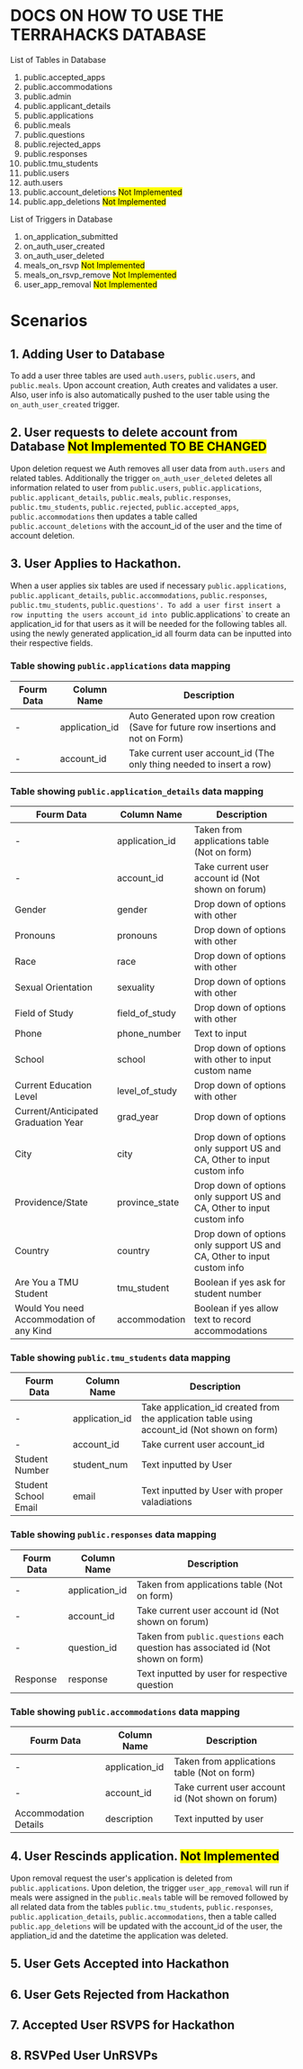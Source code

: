 # DOCS ON HOW TO USE THE TERRAHACKS DATABASE

List of Tables in Database
1. public.accepted_apps
2. public.accommodations
3. public.admin
4. public.applicant_details
5. public.applications
6. public.meals
7. public.questions
8. public.rejected_apps
9. public.responses
10. public.tmu_students
11. public.users
12. auth.users
13. public.account_deletions <mark>Not Implemented </mark>
14. public.app_deletions <mark>Not Implemented </mark>

List of Triggers in Database
1. on_application_submitted
2. on_auth_user_created
3. on_auth_user_deleted
4. meals_on_rsvp <mark>Not Implemented </mark>
5. meals_on_rsvp_remove <mark>Not Implemented </mark>
6. user_app_removal <mark>Not Implemented </mark> 


# Scenarios

## 1. Adding User to Database
  To add a user three tables are used `auth.users`, `public.users`, and `public.meals`. Upon account creation, Auth creates and validates a user. Also, user info is also automatically pushed to the user table using the `on_auth_user_created` trigger.

## 2. User requests to delete account from Database <mark>Not Implemented </mark> <mark>TO BE CHANGED </mark>
Upon deletion request we Auth removes all user data from `auth.users` and related tables. Additionally the trigger `on_auth_user_deleted` deletes all information related to user from `public.users`, `public.applications`, `public.applicant_details`, `public.meals`, `public.responses`, `public.tmu_students`, `public.rejected`, `public.accepted_apps`, `public.accommodations` then updates a table called `public.account_deletions` with the account_id of the user and the time of account deletion.

## 3. User Applies to Hackathon.
  When a user applies six tables are used if necessary `public.applications`, `public.applicant_details`, `public.accommodations`, `public.responses`, `public.tmu_students`, `public.questions'. To add a user first insert a row inputting the users account_id into `public.applications` to create an application_id for that users as it will be needed for the following tables all. using the newly generated application_id all fourm data can be inputted into their respective fields.

### Table showing `public.applications` data mapping
| Fourm Data | Column Name | Description |
| ----------- | ----------- | ----------- |
| - | application_id | Auto Generated upon row creation (Save for future row insertions and not on Form)
| - | account_id | Take current user account_id (The only thing needed to insert a row) 


### Table showing `public.application_details` data mapping
| Fourm Data | Column Name | Description |
| ----------- | ----------- | ----------- |
| - | application_id | Taken from applications table (Not on form) 
| - |  account_id | Take current user account id (Not shown on forum)
| Gender | gender | Drop down of options with other
| Pronouns | pronouns | Drop down of options with other
| Race | race | Drop down of options with other
| Sexual Orientation | sexuality | Drop down of options with other
| Field of Study | field_of_study | Drop down of options with other
| Phone | phone_number | Text to input
| School | school | Drop down of options with other to input custom name
| Current Education Level | level_of_study | Drop down of options with other
| Current/Anticipated Graduation Year| grad_year | Drop down of options
| City | city | Drop down of options only support US and CA, Other to input custom info
| Providence/State | province_state | Drop down of options only support US and CA, Other to input custom info
| Country | country | Drop down of options only support US and CA, Other to input custom info
| Are You a TMU Student | tmu_student | Boolean if yes ask for student number 
| Would You need Accommodation of any Kind | accommodation | Boolean if yes allow text to record accommodations

### Table showing `public.tmu_students` data mapping
| Fourm Data | Column Name | Description |
| ----------- | ----------- | ----------- |
| - | application_id | Take application_id created from the application table using account_id (Not shown on form)
| - |account_id | Take current user account_id
| Student Number | student_num | Text inputted by User
| Student School Email | email | Text inputted by User with proper valadiations 

### Table showing `public.responses` data mapping
| Fourm Data | Column Name | Description |
| ----------- | ----------- | ----------- |
| - | application_id | Taken from applications table (Not on form) 
| - | account_id | Take current user account id (Not shown on forum)
| - | question_id | Taken from `public.questions` each question has associated id (Not shown on form)
| Response| response | Text inputted by user for respective question

### Table showing `public.accommodations` data mapping
| Fourm Data | Column Name | Description |
| ----------- | ----------- | ----------- |
| -  | application_id | Taken from applications table (Not on form) 
| -  | account_id | Take current user account id (Not shown on forum)
| Accommodation Details  | description | Text inputted by user

## 4. User Rescinds application. <mark>Not Implemented </mark>
Upon removal request the user's application is deleted from `public.applications`. Upon deletion, the trigger `user_app_removal` will run if meals were assigned in the `public.meals` table will be removed followed by all related data from the tables `public.tmu_students`, `public.responses`, `public.application_details`, `public.accommodations`, then a table called `public.app_deletions` will be updated with the account_id of the user, the appliation_id and the datetime the application was deleted.

## 5. User Gets Accepted into Hackathon

## 6. User Gets Rejected from Hackathon

## 7. Accepted User RSVPS for Hackathon

## 8. RSVPed User UnRSVPs








